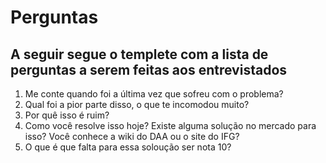 # Perguntas
## A seguir segue o templete com a lista de perguntas a serem feitas aos entrevistados

1. Me conte quando foi a última vez que sofreu com o problema?
2. Qual foi a pior parte disso, o que te incomodou muito?
3. Por quê isso é ruim?
4. Como você resolve isso hoje? Existe alguma solução no mercado para isso? Você conhece a wiki do DAA ou o site do IFG?
5. O que é que falta para essa soloução ser nota 10?

<!-- &larr;, &uarr;, &rarr; and &darr; -->



